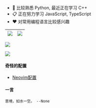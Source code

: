 - 🔭 比较熟悉 Python, 最近正在学习 C++
- 📋 正在努力学习 JavaScript, TypeScript
- ❤️ 对常用编程语言比较感兴趣

| ![](https://gh.api-go.asia/https://raw.githubusercontent.com/CoolPlayLin/CoolPlayLin/master/metrics.classic.svg) | ![](https://gh.api-fast.eu.org/api?username=CoolPlayLin&count_private=true&show_icons=true) |
| ---------------------------------------------------------------------------------------------------------------- | ------------------------------------------------------------------------------------------- |

[![](https://gh.api-go.asia/https://raw.githubusercontent.com/CoolPlayLin/CoolPlayLin/master/photo.png)](https://github.com/CoolPlayLin)

[![](https://gh.api-go.asia/https://raw.githubusercontent.com/CoolPlayLin/CoolPlayLin/master/github-snake.svg)](https://github.com/CoolPlayLin)

#### 奇怪的配置

- [Neovim配置](./src/nvim/README.md)

#### 一言

```
意境，如水一空。 --None
```
